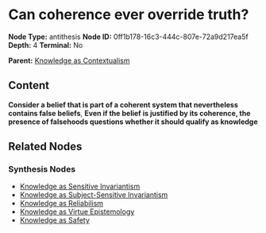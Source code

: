 # Can coherence ever override truth?

**Node Type:** antithesis
**Node ID:** 0ff1b178-16c3-444c-807e-72a9d217ea5f
**Depth:** 4
**Terminal:** No

**Parent:** [Knowledge as Contextualism](knowledge-as-contextualism-synthesis-75c060de-e6df-4e73-ab25-30a233c5299a.md)

## Content

**Consider a belief that is part of a coherent system that nevertheless contains false beliefs**, **Even if the belief is justified by its coherence, the presence of falsehoods questions whether it should qualify as knowledge**

## Related Nodes

### Synthesis Nodes

- [Knowledge as Sensitive Invariantism](knowledge-as-sensitive-invariantism-synthesis-e72a1c77-0014-4271-a537-5fe0489f3022.md)
- [Knowledge as Subject-Sensitive Invariantism](knowledge-as-subject-sensitive-invariantism-synthesis-d9fabef9-7318-4dca-b8e7-8bae2f8d7584.md)
- [Knowledge as Reliabilism](knowledge-as-reliabilism-synthesis-d6e3c259-cb77-47a0-9c56-c6c9f8021155.md)
- [Knowledge as Virtue Epistemology](knowledge-as-virtue-epistemology-synthesis-578692a4-e39a-45cb-abcd-a01a24d0d5b5.md)
- [Knowledge as Safety](knowledge-as-safety-synthesis-b9463910-5d05-446f-97a7-05bba7b7b2b4.md)
